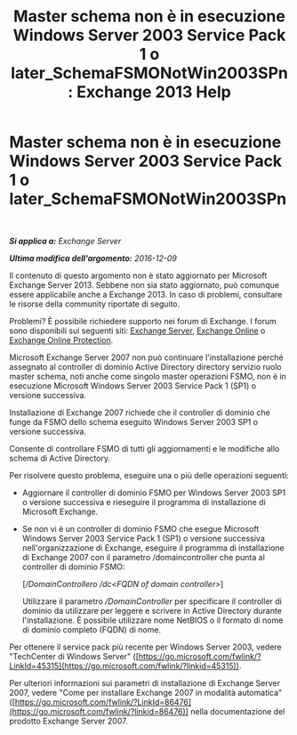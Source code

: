 ﻿---
title: 'Master schema non è in esecuzione Windows Server 2003 Service Pack 1 o later_SchemaFSMONotWin2003SPn: Exchange 2013 Help'
TOCTitle: Master schema non è in esecuzione Windows Server 2003 Service Pack 1 o later_SchemaFSMONotWin2003SPn
ms:assetid: 644a85ca-7b36-4ed0-bd21-c64f2742df70
ms:mtpsurl: https://technet.microsoft.com/it-it/library/ms.exch.setupreadiness.schemafsmonotwin2003spn(v=EXCHG.150)
ms:contentKeyID: 50480774
ms.date: 05/22/2018
mtps_version: v=EXCHG.150
ms.translationtype: MT
---

# Master schema non è in esecuzione Windows Server 2003 Service Pack 1 o later\_SchemaFSMONotWin2003SPn

 

_**Si applica a:** Exchange Server_

_**Ultima modifica dell'argomento:** 2016-12-09_

Il contenuto di questo argomento non è stato aggiornato per Microsoft Exchange Server 2013. Sebbene non sia stato aggiornato, può comunque essere applicabile anche a Exchange 2013. In caso di problemi, consultare le risorse della community riportate di seguito.

Problemi? È possibile richiedere supporto nei forum di Exchange. I forum sono disponibili sui seguenti siti: [Exchange Server](https://go.microsoft.com/fwlink/p/?linkid=60612), [Exchange Online](https://go.microsoft.com/fwlink/p/?linkid=267542) o [Exchange Online Protection](https://go.microsoft.com/fwlink/p/?linkid=285351).

Microsoft Exchange Server 2007 non può continuare l'installazione perché assegnato al controller di dominio Active Directory directory servizio ruolo master schema, noti anche come singolo master operazioni FSMO, non è in esecuzione Microsoft Windows Server 2003 Service Pack 1 (SP1) o versione successiva.

Installazione di Exchange 2007 richiede che il controller di dominio che funge da FSMO dello schema eseguito Windows Server 2003 SP1 o versione successiva.

Consente di controllare FSMO di tutti gli aggiornamenti e le modifiche allo schema di Active Directory.

Per risolvere questo problema, eseguire una o più delle operazioni seguenti:

  - Aggiornare il controller di dominio FSMO per Windows Server 2003 SP1 o versione successiva e rieseguire il programma di installazione di Microsoft Exchange.

  - Se non vi è un controller di dominio FSMO che esegue Microsoft Windows Server 2003 Service Pack 1 (SP1) o versione successiva nell'organizzazione di Exchange, eseguire il programma di installazione di Exchange 2007 con il parametro /domaincontroller che punta al controller di dominio FSMO:
    
    \[*/DomainController*o */dc\<FQDN of domain controller\>*\]
    
    Utilizzare il parametro */DomainController* per specificare il controller di dominio da utilizzare per leggere e scrivere in Active Directory durante l'installazione. È possibile utilizzare nome NetBIOS o il formato di nome di dominio completo (FQDN) di nome.

Per ottenere il service pack più recente per Windows Server 2003, vedere "TechCenter di Windows Server" ([https://go.microsoft.com/fwlink/?LinkId=45315](https://go.microsoft.com/fwlink/?linkid=45315)).

Per ulteriori informazioni sui parametri di installazione di Exchange Server 2007, vedere "Come per installare Exchange 2007 in modalità automatica" ([https://go.microsoft.com/fwlink/?LinkId=86476](https://go.microsoft.com/fwlink/?linkid=86476)) nella documentazione del prodotto Exchange Server 2007.

